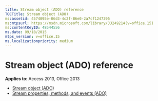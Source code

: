 ```yaml
---
title: Stream object (ADO) reference
TOCTitle: Stream object (ADO)
ms:assetid: 4574095e-06d3-4c2f-86e0-2a7cf1247395
ms:mtpsurl: https://msdn.microsoft.com/library/JJ249214(v=office.15)
ms:contentKeyID: 48544556
ms.date: 09/18/2015
mtps_version: v=office.15
ms.localizationpriority: medium
---
```


# Stream object (ADO) reference

**Applies to**: Access 2013, Office 2013

- [Stream object (ADO)](stream-object-ado.md)
- [Stream properties, methods, and events (ADO)](stream-properties-methods-and-events-ado.md)

